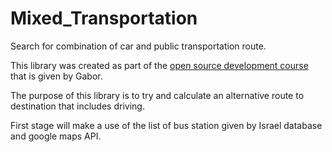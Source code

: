 # Mixed_Transportation
Search for combination of car and public transportation route.

This library was created as part of the [open source development course](https://github.com/OSDC-Code-Maven/osdc-2023-01-public) that is given by Gabor.

The purpose of this library is to try and calculate an alternative route to destination that includes driving.

First stage will make a use of the list of bus station given by Israel database and google maps API.
